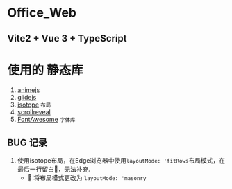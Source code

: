 # Office_Web

## Vite2 + Vue 3 + TypeScript

# 使用的 静态库
1. [animejs](https://github.com/juliangarnier/anime) 
2. [glidejs](https://github.com/glidejs/glide)
3. [isotope](https://github.com/metafizzy/isotope) `布局`
4. [scrollreveal](https://github.com/jlmakes/scrollreveal)
5. [FontAwesome](https://fontawesome.com/v6.0/docs/web/use-with/vue/) `字体库`



## BUG 记录
1. 使用isotope布局，在Edge浏览器中使用`layoutMode: 'fitRows`布局模式，在最后一行留白🚨，无法补充.  
    - 🧹 将布局模式更改为 `layoutMode: 'masonry`